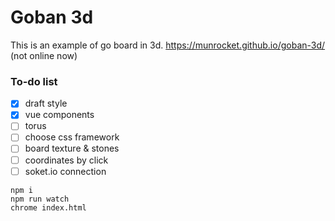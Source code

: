 # Goban 3d

This is an example of go board in 3d. https://munrocket.github.io/goban-3d/ (not online now)

### To-do list
- [x] draft style
- [x] vue components
- [ ] torus
- [ ] choose css framework
- [ ] board texture & stones
- [ ] coordinates by click
- [ ] soket.io connection
​
```shell
npm i
npm run watch
chrome index.html
```